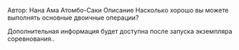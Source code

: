 Автор: Нана Ама Атомбо-Саки
Описание
Насколько хорошо вы можете выполнять основные двоичные операции?

Дополнительная информация будет доступна после запуска экземпляра соревнования..
